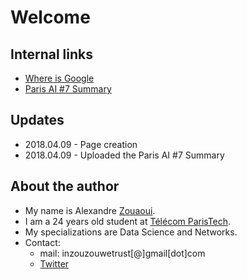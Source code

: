 # Welcome 

## Internal links
* <a href="./whereisgoogle/index.html">Where is Google</a>
* [Paris AI #7 Summary](./blog/2018-04-09-paris-ai7.md)


## Updates
* 2018.04.09 - Page creation
* 2018.04.09 - Uploaded the Paris AI #7 Summary

## About the author
* My name is Alexandre [Zouaoui](https://fr.wikipedia.org/wiki/Zouaoua).
* I am a 24 years old student at [Télécom ParisTech](https://www.telecom-paristech.fr/).
* My specializations are Data Science and Networks.
* Contact:
  * mail: inzouzouwetrust\[@\]gmail\[dot\]com
  * [Twitter](https://twitter.com/Inzouzouwetrust)
